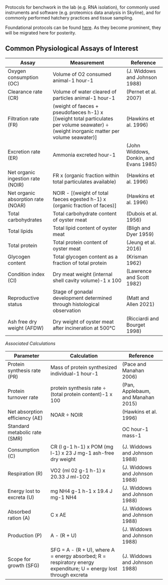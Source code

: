 Protocols for benchwork in the lab (e.g. RNA isolation), for commonly used instruments and software (e.g. proteomics data analysis in Skyline), and for commonly performed hatchery practices and tissue sampling.

Foundational protocols can be found [here](https://github.com/RobertsLab/resources/tree/master/protocols). As they become prominent, they will be migrated here for posterity.


## Common Physiological Assays of Interest

| Assay | Measurement | Reference |
|-|-|-|
| Oxygen consumption (OC) | Volume of O2 consumed animal-1 hour-1 | (J. Widdows and Johnson 1988) |
| Clearance rate (CR)  | Volume of water cleared of particles animal-1 hour-1 | (Pernet et al. 2007) |
| Filtration rate (FR) | (weight of faeces + pseudofaeces h-1) x [(weight total particulates per volume seawater) ÷ (weight inorganic matter per volume seawater)] | (Hawkins et al. 1996) |
| Excretion rate (ER) | Ammonia excreted hour-1 | (John Widdows, Donkin, and Evans 1985) |
| Net organic ingestion rate (NOIR) | FR x (organic fraction within total particulates available) | (Hawkins et al. 1996) |
| Net organic absorption rate (NOAR) | NOIR - [(weight of total faeces egested h-1) x (organic fraction of faces)] | (Hawkins et al. 1996) |
| Total carbohydrates | Total carbohydrate content of oyster meat | (Dubois et al. 1956) |
| Total lipids | Total lipid content of oyster meat | (Bligh and Dyer 1959) |
| Total protein | Total protein content of oyster meat | (Jeung et al. 2016) |
| Glycogen content | Total glycogen content as a fraction of total protein | (Krisman 1962) |
| Condition index (CI) | Dry meat weight (internal shell cavity volume)-1 x 100    | (Lawrence and Scott 1982) |
| Reproductive status | Stage of gonadal development determined through histological observation | (Matt and Allen 2021) |
| Ash free dry weight (AFDW) | Dry weight of oyster meat after incineration at 500℃ | (Ricciardi and Bourget 1998) |

_Associated Calculations_


| Parameter | Calculation | Reference |
|-|-|-|
| Protein synthesis rate (PR) | Mass of protein synthesized individual-1 hour-1 | (Pace and Manahan 2006) |
|Protein turnover rate |protein synthesis rate ÷ (total protein content)-1 x 100 |(Pan, Applebaum, and Manahan 2015) |
|Net absorption efficiency (AE) |NOAR ÷ NOIR |(Hawkins et al. 1996) |
|Standard metabolic rate (SMR) | |OC hour-1 mass-1 | (J. Widdows and Johnson 1988)|
|Consumption (C) | CR (l g-1 h-1) x POM (mg l-1) x 23 J mg-1 ash-free dry weight | (J. Widdows and Johnson 1988)|
|Respiration (R) | VO2 (ml 02 g-1 h-1) x 20.33 J ml-1O2 | (J. Widdows and Johnson 1988)|
|Energy lost to excreta (U) |mg NH4 g-1 h-1 x 19.4 J mg-1 NH4 |(J. Widdows and Johnson 1988)|
|Absorbed ration (A) |C x AE| (J. Widdows and Johnson 1988)|
|Production (P) |A - (R + U)| (J. Widdows and Johnson 1988)|
|Scope for growth (SFG) |SFG = A - (R + U), where A = energy absorbed; R = respiratory energy expenditure; U = energy lost through excreta | (J. Widdows and Johnson 1988)|



